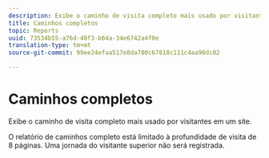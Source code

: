 ```yaml
---
description: Exibe o caminho de visita completo mais usado por visitantes em um site.
title: Caminhos completos
topic: Reports
uuid: 73534b55-a76d-40f3-b64a-34e6742a4f0e
translation-type: tm+mt
source-git-commit: 99ee24efaa517e8da700c67818c111c4aa90dc02

---
```



# Caminhos completos

Exibe o caminho de visita completo mais usado por visitantes em um site.

O relatório de caminhos completo está limitado à profundidade de visita de 8 páginas. Uma jornada do visitante superior não será registrada.
